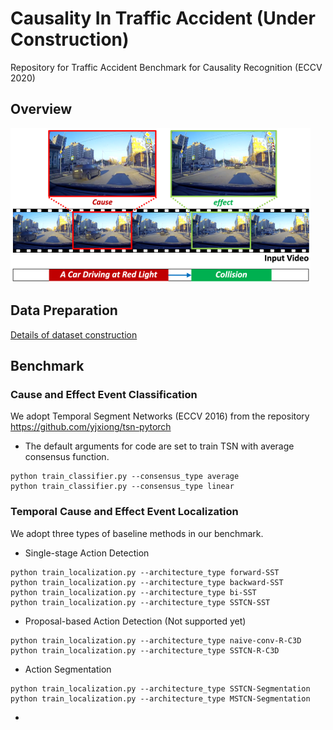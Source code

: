 # Causality In Traffic Accident (Under Construction)
Repository for Traffic Accident Benchmark for Causality Recognition (ECCV 2020)

## Overview
<img width="480px" src="overview.png">

## Data Preparation
[Details of dataset construction](dataset/DATASET.md)

## Benchmark
### Cause and Effect Event Classification
We adopt Temporal Segment Networks (ECCV 2016) from the repository https://github.com/yjxiong/tsn-pytorch
- The default arguments for code are set to train TSN with average consensus function.
```
python train_classifier.py --consensus_type average
python train_classifier.py --consensus_type linear
```

### Temporal Cause and Effect Event Localization
We adopt three types of baseline methods in our benchmark.

- Single-stage Action Detection
```
python train_localization.py --architecture_type forward-SST
python train_localization.py --architecture_type backward-SST
python train_localization.py --architecture_type bi-SST
python train_localization.py --architecture_type SSTCN-SST
```

- Proposal-based Action Detection (Not supported yet)
```
python train_localization.py --architecture_type naive-conv-R-C3D
python train_localization.py --architecture_type SSTCN-R-C3D
```

- Action Segmentation
```
python train_localization.py --architecture_type SSTCN-Segmentation
python train_localization.py --architecture_type MSTCN-Segmentation
```

- 
